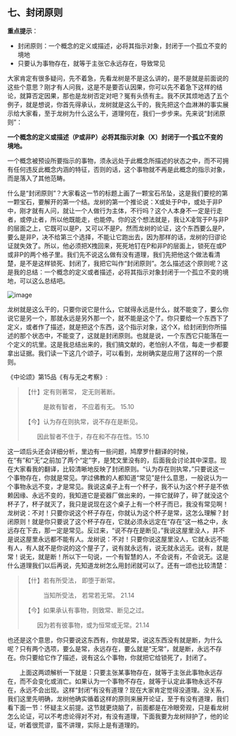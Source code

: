 ## **七、封闭原则**　

**重点提示**：

- 封闭原则：一个概念的定义或描述，必将其指示对象，封闭于一个孤立不变的境地
- 只要认为事物存在，就等于主张它永远存在，导致常见

大家肯定有很多疑问，先不着急，先看龙树是不是这么讲的，是不是就是前面说的这些个意思？刚才有人问我，这是不是要否认因果，你可以先不着急下这样的结论，就算否定因果，那也是龙树否定对吧？冤有头债有主。我不厌其烦地选了五个例子，就是想说，你首先得承认，龙树就是这么干的，我先把这个血淋淋的事实展示给大家看，至于龙树为什么这么干，道理何在，我们一步步来。先来说“封闭原则”：　　

**一个概念的定义或描述（P或非P）必将其指示对象（X）封闭于一个孤立不变的境地。**

一个概念被预设所要指示的事物，须永远处于此概念所描述的状态之中，而不可拥有任何违反此概念内涵的特征，否则的话，这个事物就不再是此概念的指示对象，而是落入了其他范畴。

什么是“封闭原则”？大家看这一节的标题上画了一颗宝石吊坠，这是我们要挖的第一颗宝石，要解开的第一个结。龙树的第一个推论说：X或处于P中，或处于非P中，刚才就有人问，就让一个人做行为主体，不行吗？这个人本身不一定是行走者，或停止者，所以他既能走，也能停。你的这个想法就是，我让X凌驾于P与非P的层面之上，它既可以是P，又可以不是P。然而龙树的论证，这个东西要么是P，要么是非P，决不给第三个选择，不能让它跑出去，因为那样的话，龙树的归谬论证就失效了。所以，他必须把X拽回来，死死地钉在P和非P的层面上，锁死在或P或非P的两个格子里。我们先不说这么做有没有道理，我们先把他这个做法看清楚，是不是这样锁死、封闭了，我把它叫作“封闭原则”。怎么描述这个原则呢？这是我的总结：一个概念的定义或者描述，必将其指示对象封闭于一个孤立不变的境地，可以这么总结吧。

![image](https://github.com/gwsice/buddhism/blob/master/images/long_shu_de_kong_guan/confinement.gif)

龙树就是这么干的，只要你说它是什么，它就得永远是什么，就不能变了，要么你说它是另一个，那就永远是另外那一个，就不能是这个了。你只要给一个东西下了定义，或者作了描述，就是把这个东西，这个指示对象，这个X，给封闭到你所描述的那个状态中，不能变了，这就是封闭原则。也就是说，一个东西它只能落在一个定义的坑里。这是我总结出来的，我们搞文献的，老怕别人不信，每走一步都要拿出证据。我们读一下这几个颂子，可以看到，龙树确实是应用了这样的一个原则。　　

《中论颂》第15品《有与无之考察》:

> 【什】定有则著常， 定无则著断。
>
> 　　　是故有智者， 不应着有无。 15.10
>
> 【今】认为存在则执常，说不存在是断见。
>
> 　　因此智者不住于，存在和不存在性。15.10

这一颂后头还会详细分析，里边有一些问题，鸠摩罗什翻译的时候，在“有”和“无”之前加了两个“定”字，是梵文里没有的，后面我会讨论其中深意。现在大家看我的翻译，比较清晰地反映了封闭原则。“认为存在则执常，”只要说这一个事物存在，你就是常见。学过佛教的人都知道“常见”是什么意思，一般说认为一个事物永远不变，才是常见。我说这桌子上有一个杯子，我不认为这个杯子是不依赖因缘、永远不变的，我知道它是瓷器厂做出来的，一摔它就碎了，碎了就没这个杯子了，杯子就灭了，我只是说现在这个桌子上有一个杯子而已，我没有常见啊！龙树说：不对！只要你说这个杯子存在，你就认为这个杯子是常，这怎么理解？封闭原则！就是你只要说了这个杯子存在，它就必须永远定在“存在”这一格之中，永远存在下去，那一定是常见。反过来，“说不存在是断见，”我说这屋里没人，并不是说这屋里永远都不能有人。龙树说：不对！只要你说这屋里没人，它就永远不能有人，有人就不是你说的这个屋子了，说有就永远有，说无就永远无。说有，就是常！说无，就是断！所以下一句说，一个有智慧的人，不会说有，不会说无。这是什么道理我们以后再说，先知道龙树怎么用封闭就可以了。还有一颂也比较清楚：

> 【什】若有所受法， 即堕于断常。
>
> 　　　当知所受法， 若常若无常。 21.14
>
> 【今】如果承认有事物，则致常、断见之过。
>
> 　　因为若有彼事物，或为恒常或无常。21.14　　

也还是这个意思，你只要说这东西有，你就是常，说这东西没有就是断，为什么呢？只有两个选项，要么是常，永远存在，要么就是“无常”，就是断，永远不存在。你只要给它作了描述，说有这么个事物，你就把它给锁死了，封闭了。

　　上面这两颂解析一下就是：只要主张某事物存在，就等于主张此事物永远存在，而不会变化或消亡。如果认为一个事物不存在，就等于认定此事物永远不存在，永远不会出现。这样“封闭”有没有道理？现在大家肯定觉得没道理。没关系，我们这里先明确，龙树他确实循着这样的原则来展开论证，至于有没有道理，我们看下面一节：怀疑主义前提。这节就更烧脑了，前面都是在冷眼旁观，只是看龙树怎么论证，可以不考虑论得对不对，有没有道理，下面我要为龙树辩护了，他的论证，听着很荒谬，蛮不讲理，实际上是有道理的。